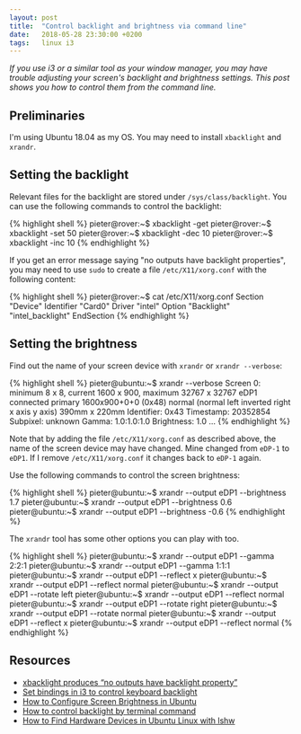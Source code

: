 ```yaml
---
layout: post
title:  "Control backlight and brightness via command line"
date:   2018-05-28 23:30:00 +0200
tags:   linux i3
---
```

*If you use i3 or a similar tool as your window manager, you may have trouble adjusting your screen's backlight and brightness settings. This post shows you how to control them from the command line.*

## Preliminaries
I'm using Ubuntu 18.04 as my OS. You may need to install `xbacklight` and `xrandr`.

## Setting the backlight
Relevant files for the backlight are stored under `/sys/class/backlight`. You can use the following commands to control the backlight:

{% highlight shell %}
pieter@rover:~$ xbacklight -get
pieter@rover:~$ xbacklight -set 50
pieter@rover:~$ xbacklight -dec 10
pieter@rover:~$ xbacklight -inc 10
{% endhighlight %}

If you get an error message saying "no outputs have backlight properties", you may need to use `sudo` to create a file `/etc/X11/xorg.conf` with the following content:

{% highlight shell %}
pieter@rover:~$ cat /etc/X11/xorg.conf
Section "Device"
Identifier "Card0"
Driver  "intel"
Option  "Backlight"  "intel_backlight"
EndSection
{% endhighlight %}

## Setting the brightness
Find out the name of your screen device with `xrandr` or `xrandr --verbose`:

{% highlight shell %}
pieter@ubuntu:~$ xrandr --verbose
Screen 0: minimum 8 x 8, current 1600 x 900, maximum 32767 x 32767
eDP1 connected primary 1600x900+0+0 (0x48) normal (normal left inverted right x axis y axis) 390mm x 220mm
	Identifier: 0x43
	Timestamp:  20352854
	Subpixel:   unknown
	Gamma:      1.0:1.0:1.0
	Brightness: 1.0
...
{% endhighlight %}

Note that by adding the file `/etc/X11/xorg.conf` as described above, the name of the screen device may have changed. Mine changed from `eDP-1` to `eDP1`. If I remove `/etc/X11/xorg.conf` it changes back to `eDP-1` again.

Use the following commands to control the screen brightness:

{% highlight shell %}
pieter@ubuntu:~$ xrandr --output eDP1 --brightness 1.7
pieter@ubuntu:~$ xrandr --output eDP1 --brightness 0.6
pieter@ubuntu:~$ xrandr --output eDP1 --brightness -0.6
{% endhighlight %}

The `xrandr` tool has some other options you can play with too.

{% highlight shell %}
pieter@ubuntu:~$ xrandr --output eDP1 --gamma 2:2:1
pieter@ubuntu:~$ xrandr --output eDP1 --gamma 1:1:1
pieter@ubuntu:~$ xrandr --output eDP1 --reflect x
pieter@ubuntu:~$ xrandr --output eDP1 --reflect normal
pieter@ubuntu:~$ xrandr --output eDP1 --rotate left
pieter@ubuntu:~$ xrandr --output eDP1 --reflect normal
pieter@ubuntu:~$ xrandr --output eDP1 --rotate right
pieter@ubuntu:~$ xrandr --output eDP1 --rotate normal
pieter@ubuntu:~$ xrandr --output eDP1 --reflect x
pieter@ubuntu:~$ xrandr --output eDP1 --reflect normal
{% endhighlight %}


## Resources
- [xbacklight produces “no outputs have backlight property”][ubuntuforums]
- [Set bindings in i3 to control keyboard backlight][stackexchange]
- [How to Configure Screen Brightness in Ubuntu][maketecheasier]
- [How to control backlight by terminal command][stackoverflow]
- [How to Find Hardware Devices in Ubuntu Linux with lshw][chrisjean]

[ubuntuforums]: https://askubuntu.com/questions/938876/xbacklight-produces-no-outputs-have-backlight-property-and-brightness-buttons
[stackexchange]: https://unix.stackexchange.com/questions/260409/set-bindings-in-i3-to-control-keyboard-backlight
[maketecheasier]: https://www.maketecheasier.com/configure-screen-brightness-in-ubuntu/
[stackoverflow]: https://stackoverflow.com/questions/25588367/how-to-control-backlight-by-terminal-command
[chrisjean]: https://chrisjean.com/how-to-find-hardware-devices-in-ubuntu-with-lshw/
